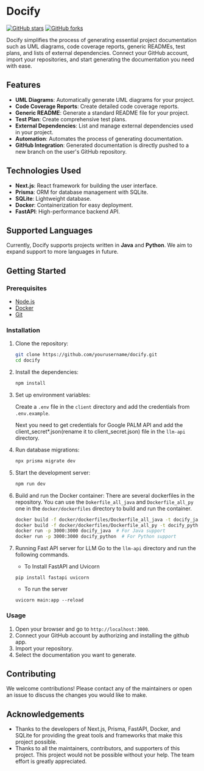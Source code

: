 # Docify

[![GitHub stars](https://img.shields.io/github/stars/Yashasv-Prajapati/docify)](https://github.com/Yashasv-Prajapati/docify/stargazers)
[![GitHub forks](https://img.shields.io/github/forks/Yashasv-Prajapati/docify)](https://github.com/yourusername/docify/network)

Docify simplifies the process of generating essential project documentation such as UML diagrams, code coverage reports, generic READMEs, test plans, and lists of external dependencies. Connect your GitHub account, import your repositories, and start generating the documentation you need with ease.

## Features

- **UML Diagrams**: Automatically generate UML diagrams for your project.
- **Code Coverage Reports**: Create detailed code coverage reports.
- **Generic README**: Generate a standard README file for your project.
- **Test Plan**: Create comprehensive test plans.
- **External Dependencies**: List and manage external dependencies used in your project.
- **Automation**: Automates the process of generating documentation.
- **GitHub Integration**: Generated documentation is directly pushed to a new branch on the user's GitHub repository.



## Technologies Used

- **Next.js**: React framework for building the user interface.
- **Prisma**: ORM for database management with SQLite.
- **SQLite**: Lightweight database.
- **Docker**: Containerization for easy deployment.
- **FastAPI**: High-performance backend API.

## Supported Languages

Currently, Docify supports projects written in **Java** and **Python**. We aim to expand support to more languages in future.


## Getting Started

### Prerequisites

- [Node.js](https://nodejs.org/)
- [Docker](https://www.docker.com/)
- [Git](https://git-scm.com/)

### Installation

1. Clone the repository:
    ```bash
    git clone https://github.com/yourusername/docify.git
    cd docify
    ```

2. Install the dependencies:
    ```bash
    npm install
    ```

3. Set up environment variables:

    Create a `.env` file in the `client` directory and add the credentials from `.env.example`.

    Next you need to get credentials for Google PALM API and add the client_secret*.json(rename it to client_secret.json) file in the `llm-api` directory.

4. Run database migrations:
    ```bash
    npx prisma migrate dev
    ```

5. Start the development server:
    ```bash
    npm run dev
    ```

6. Build and run the Docker container:
    There are several dockerfiles in the repository. You can use the `Dokerfile_all_java` and `Dockerfile_all_py` one in the `docker/dockerfiles` directory to build and run the container.

    ```bash
    docker build -f docker/dockerfiles/Dockerfile_all_java -t docify_java .
    docker build -f docker/dockerfiles/Dockerfile_all_py -t docify_python .
    docker run -p 3000:3000 docify_java  # For Java support
    docker run -p 3000:3000 docify_python  # For Python support
    ```
7. Running Fast API server for LLM
    Go to the `llm-api` directory and run the following commands.

    - To Install FastAPI and Uvicorn
    ```
    pip install fastapi uvicorn
    ```
    - To run the server
    
    ```
    uvicorn main:app --reload
    ```

### Usage

1. Open your browser and go to `http://localhost:3000`.
2. Connect your GitHub account by authorizing and installing the github app.
3. Import your repository.
4. Select the documentation you want to generate.


## Contributing

We welcome contributions! Please contact any of the maintainers or open an issue to discuss the changes you would like to make.

## Acknowledgements

- Thanks to the developers of Next.js, Prisma, FastAPI, Docker, and SQLite for providing the great tools and frameworks that make this project possible. 
- Thanks to all the maintainers, contributors, and supporters of this project. This project would not be possible without your help. The team effort is greatly appreciated.

